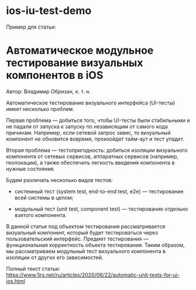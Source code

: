 # ios-iu-test-demo

Пример для статьи:

# Автоматическое модульное тестирование визуальных компонентов в iOS

Автор: Владимир Обризан, к. т. н.

Автоматическое тестирование визуального интерфейса (UI-тесты) имеет несколько проблем.

Первая проблема — добиться того, чтобы UI-тесты были стабильными и не падали от запуска к запуску по независящим от самого кода причинам. Например, если сетевой запрос завис, то визуальный компонент не обновится вовремя, произойдет тайм-аут и тест упадет.

Вторая проблема — тестопригодность: добиться изоляции визуального компонента от сетевых сервисов, аппаратных сервисов (например, геолокации), а также обеспечить легкость введения компонента в нужные состояния.

Будем различать несколько видов тестов:

* системный тест (system test, end-to-end test, e2e) — тестирование всей системы в целом;

* модульный тест (unit test, component test) — тестирование отдельно взятого компонента.

В данной статье под объектом тестирования рассматривается визуальный компонент, который будет тестироваться через пользовательский интерфейс. Предмет тестирования — функциональная корректность объекта тестирования. Таким образом, мы рассматриваем модульный тест визуального компонента в изоляции от других его зависимостей.

Полный текст статьи: https://www.1irs.net/ru/articles/2020/06/22/automatic-unit-tests-for-ui-ios.html
